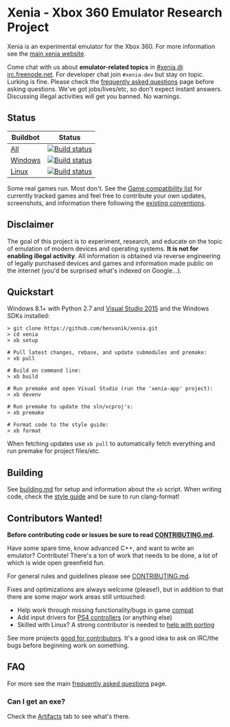 Xenia - Xbox 360 Emulator Research Project
==========================================

Xenia is an experimental emulator for the Xbox 360. For more information see the
[main xenia website](http://xenia.jp/).

Come chat with us about **emulator-related topics** in
[#xenia @ irc.freenode.net](http://webchat.freenode.net?channels=%23xenia&uio=MTE9NzIaa).
For developer chat join `#xenia-dev` but stay on topic. Lurking is fine.
Please check the [frequently asked questions](http://xenia.jp/faq/) page before
asking questions. We've got jobs/lives/etc, so don't expect instant answers.
Discussing illegal activities will get you banned. No warnings.

## Status

Buildbot | Status
-------- | ------
[All](http://build.xenia.jp/waterfall) | [![Build status](http://build.xenia.jp/png?builder=auto-builds)](http://build.xenia.jp/waterfall)
[Windows](https://ci.appveyor.com/project/benvanik/xenia/history) | [![Build status](https://ci.appveyor.com/api/projects/status/ftqiy86kdfawyx3a/branch/master?svg=true)](https://ci.appveyor.com/project/benvanik/xenia/)
[Linux](https://travis-ci.org/benvanik/xenia) | [![Build status](https://travis-ci.org/benvanik/xenia.svg)](https://travis-ci.org/benvanik/xenia)

Some real games run. Most don't.
See the [Game compatibility list](https://github.com/xenia-project/game-compatibility/issues)
for currently tracked games and feel free to contribute your own updates,
screenshots, and information there following the [existing conventions](https://github.com/xenia-project/game-compatibility/blob/master/README.md).

## Disclaimer

The goal of this project is to experiment, research, and educate on the topic
of emulation of modern devices and operating systems. **It is not for enabling
illegal activity**. All information is obtained via reverse engineering of
legally purchased devices and games and information made public on the internet
(you'd be surprised what's indexed on Google...).

## Quickstart

Windows 8.1+ with Python 2.7 and [Visual Studio 2015](https://www.visualstudio.com/downloads/download-visual-studio-vs) and the Windows SDKs installed:

    > git clone https://github.com/benvanik/xenia.git
    > cd xenia
    > xb setup

    # Pull latest changes, rebase, and update submodules and premake:
    > xb pull

    # Build on command line:
    > xb build

    # Run premake and open Visual Studio (run the 'xenia-app' project):
    > xb devenv

    # Run premake to update the sln/vcproj's:
    > xb premake

    # Format code to the style guide:
    > xb format

When fetching updates use `xb pull` to automatically fetch everything and
run premake for project files/etc.

## Building

See [building.md](docs/building.md) for setup and information about the
`xb` script. When writing code, check the [style guide](docs/style_guide.md)
and be sure to run clang-format!

## Contributors Wanted!

**Before contributing code or issues be sure to read [CONTRIBUTING.md](.github/CONTRIBUTING.md).**

Have some spare time, know advanced C++, and want to write an emulator?
Contribute! There's a ton of work that needs to be done, a lot of which
is wide open greenfield fun.

For general rules and guidelines please see [CONTRIBUTING.md](./github/CONTRIBUTING.md).

Fixes and optimizations are always welcome (please!), but in addition to
that there are some major work areas still untouched:

* Help work through missing functionality/bugs in game [compat](https://github.com/benvanik/xenia/issues?labels=compat)
* Add input drivers for [PS4 controllers](https://github.com/benvanik/xenia/issues/60) (or anything else)
* Skilled with Linux? A strong contributor is needed to [help with porting](https://github.com/benvanik/xenia/labels/cross%20platform)

See more projects [good for contributors](https://github.com/benvanik/xenia/labels/good%20for%20contributors). It's a good idea to ask on IRC/the bugs before beginning work
on something.

## FAQ

For more see the main [frequently asked questions](http://xenia.jp/faq/) page.

### Can I get an exe?

Check the [Artifacts](https://ci.appveyor.com/project/benvanik/xenia/build/artifacts) tab to see
what's there.
